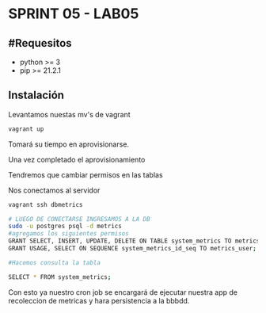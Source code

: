 # SPRINT 05 - LAB05

## #Requesitos 

- python >= 3
- pip >= 21.2.1

## Instalación

Levantamos nuestas mv's de vagrant

```bash
vagrant up
```

Tomará su tiempo en aprovisionarse.

Una vez completado el aprovisionamiento

Tendremos que cambiar permisos en las tablas 

Nos conectamos al servidor

```bash
vagrant ssh dbmetrics

# LUEGO DE CONECTARSE INGRESAMOS A LA DB
sudo -u postgres psql -d metrics
#agregamos los siguientes permisos
GRANT SELECT, INSERT, UPDATE, DELETE ON TABLE system_metrics TO metrics_user;
GRANT USAGE, SELECT ON SEQUENCE system_metrics_id_seq TO metrics_user;

#Hacemos consulta la tabla 

SELECT * FROM system_metrics;
```

Con esto ya nuestro cron job se encargará de ejecutar nuestra app
de recoleccion de metricas y hara persistencia a la bbbdd.
